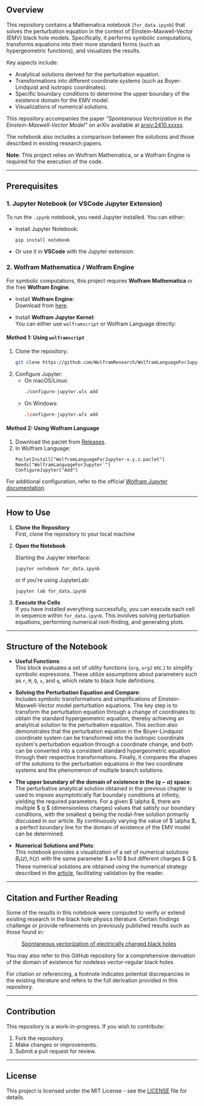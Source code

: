 ## Overview

This repository contains a Mathematica notebook (`for_data.ipynb`) that solves the perturbation equation in the context of Einstein-Maxwell-Vector (EMV) black hole models. Specifically, it performs symbolic computations, transforms equations into their more standard forms (such as hypergeometric functions), and visualizes the results.

Key aspects include:

- Analytical solutions derived for the perturbation equation.
- Transformations into different coordinate systems (such as Boyer-Lindquist and isotropic coordinates).
- Specific boundary conditions to determine the upper boundary of the existence domain for the EMV model.
- Visualizations of numerical solutions.

This repository accompanies the paper *"Spontaneous Vectorization in the Einstein-Maxwell-Vector Model"* on arXiv available at [arxiv:2410.xxxxx](https://arxiv.org/abs/2410.xxxxx).

The notebook also includes a comparison between the solutions and those described in existing research papers.

**Note**: This project relies on Wolfram Mathematica, or a Wolfram Engine is required for the execution of the code.


---

## Prerequisites

### 1. Jupyter Notebook (or VSCode Jupyter Extension)
To run the `.ipynb` notebook, you need Jupyter installed. You can either:

- Install Jupyter Notebook:
  ```bash
  pip install notebook
  ```
  
- Or use it in **VSCode** with the Jupyter extension.

### 2. Wolfram Mathematica / Wolfram Engine
For symbolic computations, this project requires **Wolfram Mathematica** or the free **Wolfram Engine**.

- Install **Wolfram Engine**:  
  Download from [here](https://www.wolfram.com/engine/).

- Install **Wolfram Jupyter Kernel**:  
  You can either use `wolframscript` or Wolfram Language directly:

#### Method 1: Using `wolframscript`
1. Clone the repository:
   ```bash
   git clone https://github.com/WolframResearch/WolframLanguageForJupyter.git
   ```
2. Configure Jupyter:
   - On macOS/Linux:
     ```bash
     ./configure-jupyter.wls add
     ```
   - On Windows:
     ```bash
     .\configure-jupyter.wls add
     ```

#### Method 2: Using Wolfram Language
1. Download the paclet from [Releases](https://github.com/WolframResearch/WolframLanguageForJupyter/releases).
2. In Wolfram Language:
   ```wolfram
   PacletInstall["WolframLanguageForJupyter-x.y.z.paclet"]
   Needs["WolframLanguageForJupyter`"]
   ConfigureJupyter["Add"]
   ```

For additional configuration, refer to the official [Wolfram Jupyter documentation](https://github.com/WolframResearch/WolframLanguageForJupyter).

---

## How to Use

1. **Clone the Repository**  
   First, clone the repository to your local machine

2. **Open the Notebook**  

   Starting the Jupyter interface:
   ```
   jupyter notebook for_data.ipynb
   ```
   or if you're using JupyterLab:
   ```
   jupyter lab for_data.ipynb
   ```

3. **Execute the Cells**  
   If you have installed everything successfully, you can execute each cell in sequence within `for_data.ipynb`. This involves solving perturbation equations, performing numerical root-finding, and generating plots.

---

## Structure of the Notebook

- **Useful Functions**:  
  This block evaluates a set of utility functions (`org`, `org2` etc.) to simplify symbolic expressions. These utilize assumptions about parameters such as `r`, `M`, `Q`, `x`, and `q`, which relate to black hole definitions.
  
- **Solving the Perturbation Equation and Compare**:  
  Includes symbolic transformations and simplifications of Einstein-Maxwell-Vector model perturbation equations. The key step is to transform the perturbation equation through a change of coordinates to obtain the standard hypergeometric equation, thereby achieving an analytical solution to the perturbation equation. This section also demonstrates that the perturbation equation in the Boyer-Lindquist coordinate system can be transformed into the isotropic coordinate system's perturbation equation through a coordinate change, and both can be converted into a consistent standard hypergeometric equation through their respective transformations. Finally, it compares the shapes of the solutions to the perturbation equations in the two coordinate systems and the phenomenon of multiple branch solutions.
- **The upper boundary of the domain of existence  in the $(q-\alpha )$ space**:
  The perturbative analytical solution obtained in the previous chapter is used to impose asymptotically flat boundary conditions at infinity, yielding the required parameters. For a given $ \alpha  $, there are multiple $ q $ (dimensionless charges) values that satisfy our boundary conditions, with the smallest $q$  being the nodal-free solution primarily discussed in our article. By continuously varying the value of $ \alpha  $, a perfect boundary line for the domain of existence of the EMV model can be determined.
- **Numerical Solutions and Plots**:  
  This notebook provides a visualization of a set of numerical solutions $B_t(z), h(z)$ with the same parameter $ a=10 $ but different charges $ Q $. These numerical solutions are obtained using the numerical strategy described in the [article](https://doi.org/10.1103/PhysRevD.103.044004), facilitating validation by the reader.

---

## Citation and Further Reading

Some of the results in this notebook were computed to verify or extend existing research in the black hole physics literature. Certain findings challenge or provide refinements on previously published results such as those found in:

> [Spontaneous vectorization of electrically charged black holes](https://doi.org/10.1103/PhysRevD.103.044004)

You may also refer to this GitHub repository for a comprehensive derivation of the domain of existence for nodeless vector-regular black holes.

For citation or referencing, a footnote indicates potential discrepancies in the existing literature and refers to the full derivation provided in this repository.

---

## Contribution

This repository is a work-in-progress. If you wish to contribute:

1. Fork the repository.
2. Make changes or improvements.
3. Submit a pull request for review.

---

## License

This project is licensed under the MIT License - see the [LICENSE](LICENSE) file for details.
